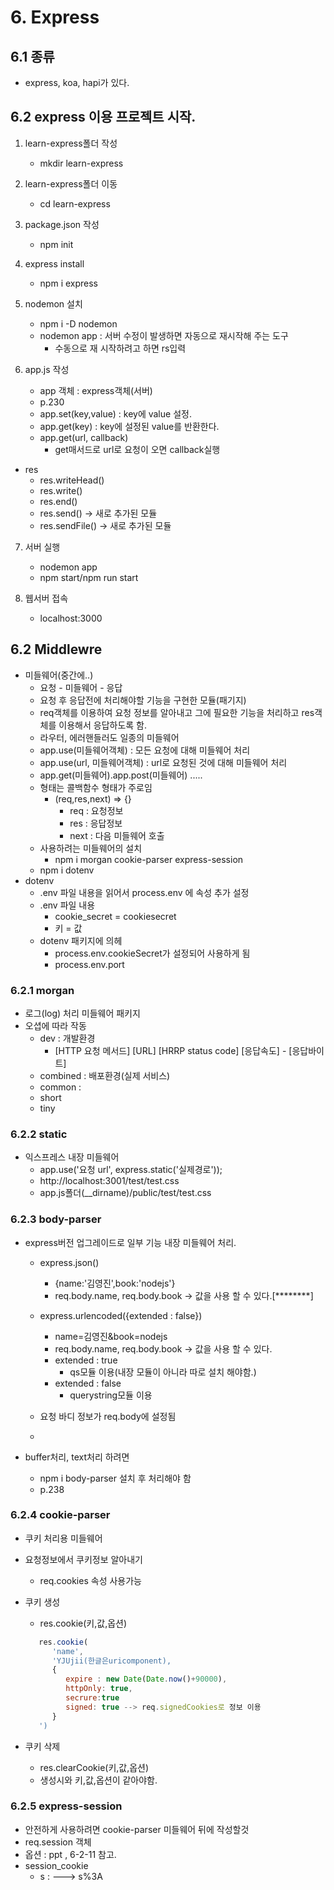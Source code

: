 # 6. Express
## 6.1 종류
* express, koa, hapi가 있다.

## 6.2 express 이용 프로젝트 시작.
1. learn-express폴더 작성
   - mkdir learn-express

2. learn-express폴더 이동
   - cd learn-express

3. package.json 작성
   - npm init

4. express install
   - npm i express

5. nodemon 설치
   - npm i -D nodemon
   - nodemon app : 서버 수정이 발생하면 자동으로 재시작해 주는 도구
      - 수동으로 재 시작하려고 하면 rs입력

6. app.js 작성
   - app 객체 : express객체(서버)
   - p.230
   - app.set(key,value) : key에 value 설정.
   - app.get(key) : key에 설정된 value를 반환한다.
   - app.get(url, callback)
      - get매서드로 url로 요청이 오면 callback실행

* res
   - res.writeHead()
   - res.write()
   - res.end()
   - res.send()     -> 새로 추가된 모듈
   - res.sendFile() -> 새로 추가된 모듈

7. 서버 실행
   - nodemon app
   - npm start/npm run start

8. 웹서버 접속
   - localhost:3000


## 6.2 Middlewre
* 미들웨어(중간에..)
   - 요청 - 미들웨어 - 응답
   - 요청 후 응답전에 처리해야할 기능을 구현한 모듈(패기지)
   - req객체를 이용하여 요청 정보를 알아내고 그에 필요한 기능을 처리하고 res객체를 이용해서 응답하도록 함.
   - 라우터, 에러핸들러도 일종의 미들웨어
   - app.use(미들웨어객체) : 모든 요청에 대해 미들웨어 처리
   - app.use(url, 미들웨어객체) : url로 요청된 것에 대해 미들웨어 처리
   - app.get(미들웨어).app.post(미들웨어) .....
   - 형태는 콜백함수 형태가 주로임
      - (req,res,next) => {}
         - req : 요청정보
         - res : 응답정보
         - next : 다음 미들웨어 호출
   - 사용하려는 미들웨어의 설치
      - npm i morgan cookie-parser express-session
   - npm i dotenv
* dotenv
    - .env 파일 내용을 읽어서 process.env 에 속성 추가 설정
    - .env 파일 내용
      - cookie_secret = cookiesecret
      - 키 = 값
   - dotenv 패키지에 의헤
      - process.env.cookieSecret가 설정되어 사용하게 됨
      - process.env.port 

### 6.2.1 morgan
* 로그(log) 처리 미들웨어 패키지
* 오셥에 따라 작동
   - dev : 개발환경
      - [HTTP 요청 메서드] [URL] [HRRP status code] [응답속도] - [응답바이트] 
   - combined : 배포환경(실제 서비스)
   - common : 
   - short
   - tiny

### 6.2.2 static
* 익스프레스 내장 미들웨어
   - app.use('요청 url', express.static('실제경로'));
   - http://localhost:3001/test/test.css
   - app.js폴더(__dirname)/public/test/test.css

### 6.2.3 body-parser
* express버전 업그레이드로 일부 기능 내장 미들웨어 처리.
   - express.json()
      - {name:'김영진',book:'nodejs'}
      - req.body.name, req.body.book -> 값을 사용 할 수 있다.[********]

   - express.urlencoded({extended : false}) 
      - name=김영진&book=nodejs
      - req.body.name, req.body.book -> 값을 사용 할 수 있다.
      - extended : true
         - qs모듈 이용(내장 모듈이 아니라 따로 설치 해야함.)
      - extended : false
         - querystring모듈 이용

   - 요청 바디 정보가 req.body에 설정됨
   - 

* buffer처리, text처리 하려면
   - npm i body-parser 설치 후 처리해야 함
   - p.238

### 6.2.4 cookie-parser
* 쿠키 처리용 미들웨어
* 요청정보에서 쿠키정보 알아내기
   - req.cookies 속성 사용가능

* 쿠키 생성
   - res.cookie(키,값,옵션)
   ``` js
      res.cookie(
         'name',
         'YJUjii(한글은uricomponent),
         {
            expire : new Date(Date.now()+90000),
            httpOnly: true,
            secrure:true
            signed: true --> req.signedCookies로 정보 이용
         }
      ')

   ```
* 쿠키 삭제
   - res.clearCookie(키,값,옵션)
   - 생성시와 키,값,옵션이 같아야함.

### 6.2.5 express-session
* 안전하게 사용하려면 cookie-parser 미들웨어 뒤에 작성할것
* req.session 객체
* 옵션 : ppt , 6-2-11 참고.
* session_cookie
   - s : ---> s%3A
